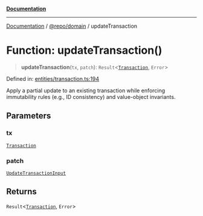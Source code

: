 [**Documentation**](../../../README.md)

***

[Documentation](../../../README.md) / [@repo/domain](../README.md) / updateTransaction

# Function: updateTransaction()

> **updateTransaction**(`tx`, `patch`): `Result`\<[`Transaction`](../type-aliases/Transaction.md), `Error`\>

Defined in: [entities/transaction.ts:194](https://github.com/o3osatoshi/experiment/blob/67ff251451cab829206391b718d971ec20ce4dfb/packages/domain/src/entities/transaction.ts#L194)

Apply a partial update to an existing transaction while enforcing
immutability rules (e.g., ID consistency) and value-object invariants.

## Parameters

### tx

[`Transaction`](../type-aliases/Transaction.md)

### patch

[`UpdateTransactionInput`](../type-aliases/UpdateTransactionInput.md)

## Returns

`Result`\<[`Transaction`](../type-aliases/Transaction.md), `Error`\>

